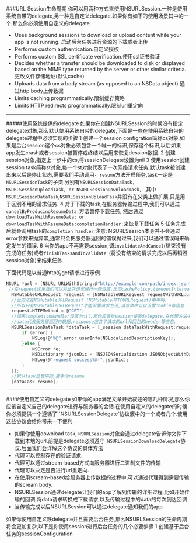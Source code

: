 ###URL Session生命周期
你可以用两种方式来使用NSURLSession.一种是使用系统自带的delegate,另一种是自定义delegate.如果你有如下的使用场景其中的一个,那么你必须使用自定义的delegate
 * Uses background sessions to download or upload content while your app is not running.
 启动后台任务进行资源的下载或者上传
 * Performs custom authentication.自定义授权
 * Performs custom SSL certificate verification.使用ssl证书验证
 * Decides whether a transfer should be downloaded to disk or displayed based on the MIME type returned by the server or other similar criteria.更改文件存储地址(默认cache)
 * Uploads data from a body stream (as opposed to an NSData object).通过http body上传数据
 * Limits caching programmatically.限制缓存策略
 * Limits HTTP redirects programmatically.限制url重定向
 
 ***
 #####使用系统提供的delegate
 如果你在创建NSURLSession的时候没有指定delegate对象,那么默认使用系统自带的delegate,下面是一些在使用系统自带的delegate过程中必须实现的步骤
  1 创建一个session configration简称cs对象,如果是后台session这个cs对象必须包含一个唯一的标识,保存这个标识,以后如果app发生crash或者session被暂停或终结以后用来恢复dession数据.
  2 创建session对象,指定上一步中的cs,将sessionDelegate设置为nil
  3 使用session创建session task简称st对象,每一个st对象代表了一次网络请求任务,默认task被创建出来以后是停止状态,需要我们手动调用`- resume`方法开启任务,task一定是` NSURLSessionTask`的子类.分别有`NSURLSessionDataTask, NSURLSessionUploadTask, or NSURLSessionDownloadTask, `,其中`NSURLSessionDataTask`,`NSURLSessionUploadTask`并没有在父类上做扩展,只是用于区别不用的请求任务.
  4 对于下载的task,在服务器传输过程中,我们可以通过` cancelByProducingResumeData:`方法暂停下载任务, 然后通过` downloadTaskWithResumeData: or downloadTaskWithResumeData:completionHandler: `来恢复下载任务
  5 任务完成后就会调用task的`completion handler`
  注意: NSURLSession本身并不会通过error参数来抛异常,通常只会把服务器返回的错误抛过来,我们可以通过错误码来确定发生的错误.
  6 当你的app不再需要session,调` invalidateAndCancel `(结束没有完成的任务)或者`finishTasksAndInvalidate `(将没有结束的请求完成以后再销毁session对象)来结束任务.

  下面代码是以普通http的get请求进行示例.
  ```c
  NSURL *url = [NSURL URLWithString:@"http://example.com/path/index.json"];
   //在request这里我们可以对此次请求进行一些设置,比如cachePolicy,timeoutInterval等
    NSMutableURLRequest *request = [NSMutableURLRequest requestWithURL:url cachePolicy:NSURLRequestUseProtocolCachePolicy timeoutInterval:0.5];
    //此方法在NSMutableURLRequest (NSMutableHTTPURLRequest)中声明.
    //所以只有NSMutableURLRequest才能设置请求方法,请求体中可以设置cookie等信息
    request.HTTPMethod = @"GET";
    //如果completionHandler设置为nil,那你应该给session设置delegate,在代理方法中接受网络回调
    //data代表服务器返回的数据,response包含了请求的url和回包的header等信息.
    NSURLSessionDataTask *dataTask = [_session dataTaskWithRequest:request completionHandler:^(NSData * _Nullable data, NSURLResponse * _Nullable response, NSError * _Nullable error) {
        if (error) {
            NSLog(@"%@",error.userInfo[NSLocalizedDescriptionKey]);
        }else {
            NSError *e;
            NSDictionary *jsonDic = [NSJSONSerialization JSONObjectWithData:data options:NSJSONReadingMutableContainers error:&e];
            NSLog(@"request success%@!",jsonDic);
        }
    }];
    //默认task是暂停的,要手动resume
    [dataTask resume];
  ```
  ***
 ####使用自定义的delegate
 如果你的app满足文章开始叙述的哪几种情况,那么你应该自定义自己的delegate进行与服务器的会话.在使用自定义的delegate的时候你必须提供一个遵循了``NSURLSessionDelegate`协议簇中的一个或者几个.使用这些协议会给你带来一下便利.
  * 如果你使用download task, `NSURLSession`对象会通过delegate告诉你文件下载到本地的url.前提是delegate必须遵守` NSURLSessionDownloadDelegate`协议.后面我们会详解这个协议的具体方法
  * 代理可以控制存在的验证请求.
  * 代理可以通过stream-based方式向服务器进行二进制文件的传输
  * 代理可以决定是否进行url重定向.
  * 在使用scream-based给服务器上传数据的过程中,可以通过代理得到需要传输的scream body.
  * NSURLSession通过delegate让我们的app了解到传输的详细过程,比如开始传输的回调,将data请求转换成下载请求,以及传输过程中的data的每次到达回调
  * 当传输完成以后NSURLSession可以通过delegate通知我们的app
  
如果你使用自定义跌delegate并且需要后台任务,那么NSURLSession的生命周期将会更加复杂,以下是你使用session进行后台任务的几个必要步骤
  1 创建基于后台任务的sessionConfiguration